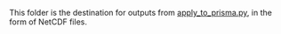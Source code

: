 This folder is the destination for outputs from [apply_to_prisma.py](../apply_to_prisma.py), in the form of NetCDF files.

